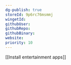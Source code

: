 ```yaml
---
dg-publish: true
storeId: 9p6rc76msmmj
wingetId: 
githubUser: 
githubRepo: 
githubBinary: 
website: 
priority: 10
---
```


[[Install entertainment apps]]
